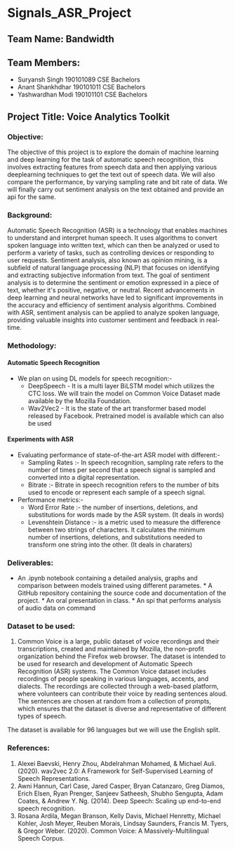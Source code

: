 # Signals_ASR_Project


## Team Name: Bandwidth ##

## Team Members: ##
* Suryansh Singh 190101089 CSE Bachelors  
* Anant Shankhdhar 190101011 CSE Bachelors
* Yashwardhan Modi 190101101 CSE Bachelors

## Project Title: Voice Analytics Toolkit ##

### Objective: ### 
The objective of this project is to explore the domain of machine learning and deep learning for the task of automatic speech recognition, this involves extracting features from speech data and then applying various deeplearning techniques to get the text out of speech data. We will also compare the performance, by varying sampling rate and bit rate of data. We will finally carry out sentiment analysis on the text obtained and provide an api for the same.

### Background: ###
Automatic Speech Recognition (ASR) is a technology that enables machines to understand and interpret human speech. It uses algorithms to convert spoken language into written text, which can then be analyzed or used to perform a variety of tasks, such as controlling devices or responding to user requests.
Sentiment analysis, also known as opinion mining, is a subfield of natural language processing (NLP) that focuses on identifying and extracting subjective information from text. The goal of sentiment analysis is to determine the sentiment or emotion expressed in a piece of text, whether it's positive, negative, or neutral. Recent advancements in deep learning and neural networks have led to significant improvements in the accuracy and efficiency of sentiment analysis algorithms. Combined with ASR, sentiment analysis can be applied to analyze spoken language, providing valuable insights into customer sentiment and feedback in real-time.

### Methodology: ###
#### Automatic Speech Recognition ####
* We plan on using DL models for speech recognition:-
  * DeepSpeech -  It is a multi layer BiLSTM model which utilizes the CTC loss. We will train the model on Common Voice Dataset made available by the   Mozilla Foundation.
  * Wav2Vec2 - It is the state of the art transformer based model released by Facebook. Pretrained model is available which can also be used

#### Experiments with ASR ####
* Evaluating performance of state-of-the-art ASR model with different:- 
  * Sampling Rates :- In speech recognition, sampling rate refers to the number of times per second that a speech signal is sampled and converted into a digital representation.
  * Bitrate :- Bitrate in speech recognition refers to the number of bits used to encode or represent each sample of a speech signal.
* Performance metrics:-
  * Word Error Rate :-  the number of insertions, deletions, and substitutions for words made by the ASR system. (It deals in words)
  * Levenshtein Distance :- is a metric used to measure the difference between two strings of characters. It calculates the minimum number of insertions, deletions, and substitutions needed to transform one string into the other. (It deals in charaters)

### Deliverables: ### 
* An .ipynb notebook containing a detailed analysis, graphs and comparison between models trained using different parametes.  * A GitHub repository containing the source code and documentation of the project. * An oral presentation in class. * An spi that performs analysis of audio data on command

### Dataset to be used: ###
1. Common Voice is a large, public dataset of voice recordings and their transcriptions, created and maintained by Mozilla, the non-profit organization behind the Firefox web browser. The dataset is intended to be used for research and development of Automatic Speech Recognition (ASR) systems.
The Common Voice dataset includes recordings of people speaking in various languages, accents, and dialects. The recordings are collected through a web-based platform, where volunteers can contribute their voice by reading sentences aloud. The sentences are chosen at random from a collection of prompts, which ensures that the dataset is diverse and representative of different types of speech.

The dataset is available for 96 languages but we will use the English split.


### References: ###
1. Alexei Baevski, Henry Zhou, Abdelrahman Mohamed, & Michael Auli. (2020). wav2vec 2.0: A Framework for Self-Supervised Learning of Speech Representations.
2. Awni Hannun, Carl Case, Jared Casper, Bryan Catanzaro, Greg Diamos, Erich Elsen, Ryan Prenger, Sanjeev Satheesh, Shubho Sengupta, Adam Coates, & Andrew Y. Ng. (2014). Deep Speech: Scaling up end-to-end speech recognition.
3. Rosana Ardila, Megan Branson, Kelly Davis, Michael Henretty, Michael Kohler, Josh Meyer, Reuben Morais, Lindsay Saunders, Francis M. Tyers, & Gregor Weber. (2020). Common Voice: A Massively-Multilingual Speech Corpus.


